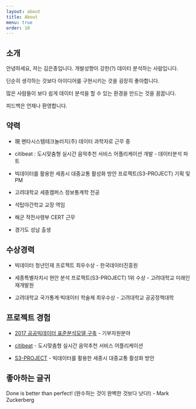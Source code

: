 ```yaml
---
layout: about
title: About
menu: true
order: 10
---
```


## 소개

안녕하세요, 저는 김은종입니다. 개발성향이 강한(?) 데이터 분석하는 사람입니다.

딘순히 생각하는 것보다 아이디어를 구현시키는 것을 굉장히 좋아합니다. 

많은 사람들이 보다 쉽게 데이터 분석을 할 수 있는 환경을 만드는 것을 꿈꿉니다.

피드백은 언제나 환영합니다.


## 약력

- 現 펜타시스템테크놀러지(주) 데이터 과학자로 근무 중

- citibeat : 도시맞춤형 실시간 음악추천 서비스 어플리케이션 개발 - 데이터분석 파트

- 빅데이터를 활용한 세종시 대중교통 활성화 방안 프로젝트(S3-PROJECT) 기획 및 PM

- 고려대학교 세종캠퍼스 정보통계학 전공

- 석탑야간학교 교장 역임

- 해군 작전사령부 CERT 근무

- 경기도 성남 출생

## 수상경력

- 빅데이터 청년인재 프로젝트 최우수상 - 한국데이터진흥원

- 세종특별자치시 현안 분석 프로젝트(S3-PROJECT) 1위 수상 - 고려대학교 미래인재개발원

- 고려대학교 국가통계·빅데이터 학술제 최우수상 - 고려대학교 공공정책대학

## 프로젝트 경험

- [2017 공공빅데이터 표준분석모델 구축](http://datanet.co.kr/news/articleView.html?idxno=119642) - 기부자원분야

- [citibeat](https://vimeo.com/235217105) - 도시맞춤형 실시간 음악추천 서비스 어플리케이션

- [S3-PROJECT](http://rpubs.com/mclovin) - 빅데이터를 활용한 세종시 대중교통 활성화 방안


## 좋아하는 글귀

Done is better than perfect! (완수하는 것이 완벽한 것보다 낫다!) - Mark Zuckerberg